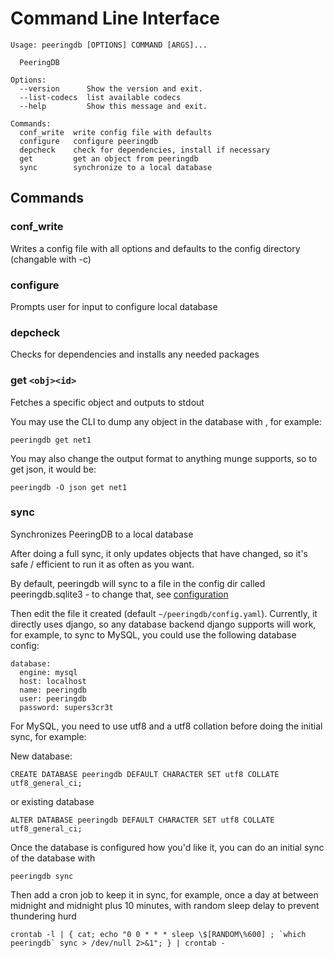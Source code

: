 
# Command Line Interface

    Usage: peeringdb [OPTIONS] COMMAND [ARGS]...

      PeeringDB

    Options:
      --version      Show the version and exit.
      --list-codecs  list available codecs
      --help         Show this message and exit.

    Commands:
      conf_write  write config file with defaults
      configure   configure peeringdb
      depcheck    check for dependencies, install if necessary
      get         get an object from peeringdb
      sync        synchronize to a local database

## Commands

### conf_write
Writes a config file with all options and defaults to the config directory (changable with -c)

### configure
Prompts user for input to configure local database

### depcheck
Checks for dependencies and installs any needed packages

### get `<obj><id>`
Fetches a specific object and outputs to stdout

You may use the CLI to dump any object in the database with <object tag><id>, for example:

    peeringdb get net1

You may also change the output format to anything munge supports, so to get json, it would be:

    peeringdb -O json get net1


### sync
Synchronizes PeeringDB to a local database

After doing a full sync, it only updates objects that have changed, so it's safe / efficient to run it as often as you want.

By default, peeringdb will sync to a file in the config dir called peeringdb.sqlite3 - to change that, see [configuration](index.md#configuration)

Then edit the file it created (default `~/peeringdb/config.yaml`). Currently, it directly uses django, so any database backend django supports will work, for example, to sync to MySQL, you could use the following database config:

    database:
      engine: mysql
      host: localhost
      name: peeringdb
      user: peeringdb
      password: supers3cr3t

For MySQL, you need to use utf8 and a utf8 collation before doing the initial sync, for example:

New database:

    CREATE DATABASE peeringdb DEFAULT CHARACTER SET utf8 COLLATE utf8_general_ci;

or existing database

    ALTER DATABASE peeringdb DEFAULT CHARACTER SET utf8 COLLATE utf8_general_ci;

Once the database is configured how you'd like it, you can do an initial sync of the database with

    peeringdb sync

Then add a cron job to keep it in sync, for example, once a day at between midnight and midnight plus 10 minutes, with random sleep delay to prevent thundering hurd

    crontab -l | { cat; echo "0 0 * * * sleep \$[RANDOM\%600] ; `which peeringdb` sync > /dev/null 2>&1"; } | crontab -
